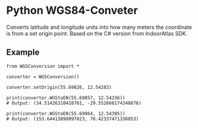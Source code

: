 # Python WGS84-Conveter
Converts latitude and longitude units into how many meters the coordinate is from a set origin point. Based on the C# version from IndoorAtlas SDK.

## Example

```
from WGSConversion import *

converter = WGSConversion()

converter.setOrigin(55.69826, 12.54283)

print(converter.WGStoEN(55.69857, 12.54236))
# Output: (34.51426310418761, -29.552666174348676)

print(converter.WGStoEN(55.69964, 12.54395))
# Output: (153.64413898097823, 70.42337471336053)
```
